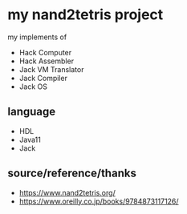# my nand2tetris project

my implements of
- Hack Computer
- Hack Assembler
- Jack VM Translator
- Jack Compiler
- Jack OS

## language
- HDL
- Java11
- Jack

## source/reference/thanks
- https://www.nand2tetris.org/
- https://www.oreilly.co.jp/books/9784873117126/

